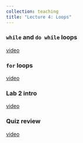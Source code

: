 ```yaml
---
collection: teaching
title: "Lecture 4: Loops"
---
```


### `while` and `do while` loops
[video]()

### `for` loops
[video]()

### Lab 2 intro
[video]()

### Quiz review
[video]()
